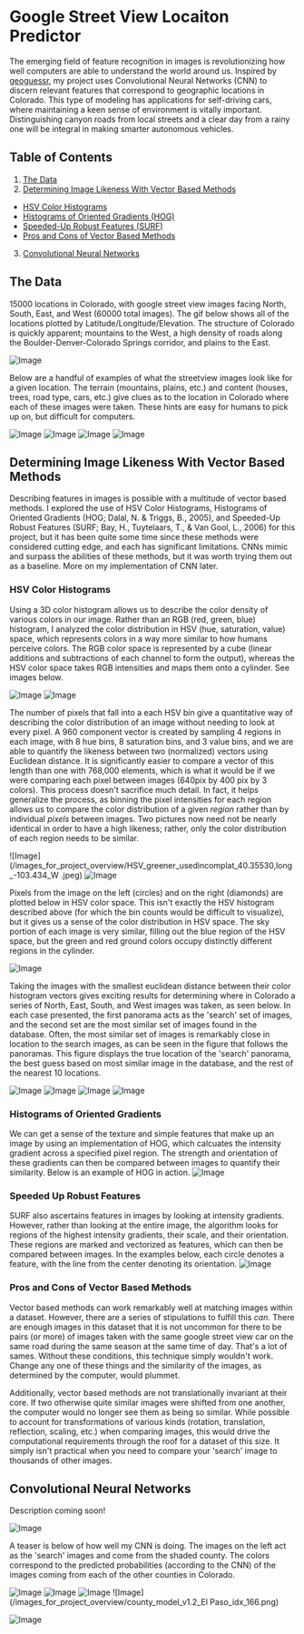 # Google Street View Locaiton Predictor
The emerging field of feature recognition in images is revolutionizing how well computers are able to understand the world around us. Inspired by [geoguessr](https://geoguessr.com/usa/play), my project uses Convolutional Neural Networks (CNN) to discern relevant features that correspond to geographic locations in Colorado. This type of modeling has applications for self-driving cars, where maintaining a keen sense of environment is vitally important. Distinguishing canyon roads from local streets and a clear day from a rainy one will be integral in making smarter autonomous vehicles.

## Table of Contents
1. [The Data](#the-data)
2. [Determining Image Likeness With Vector Based Methods](#determining-image-likeness-with-vector-based-methods)
  * [HSV Color Histograms](#hsv-color-histograms)
  * [Histograms of Oriented Gradients (HOG)](#histograms-of-oriented-gradients)
  * [Speeded-Up Robust Features (SURF)](#speeded-up-robust-features)
  * [Pros and Cons of Vector Based Methods](#pros-and-cons-of-vector-based-methods)
3. [Convolutional Neural Networks](#convolutional-neural-networks)


## The Data

15000 locations in Colorado, with google street view images facing North, South, East, and West (60000 total images). The gif below shows all of the locations plotted by Latitude/Longitude/Elevation. The structure of Colorado is quickly apparent; mountains to the West, a high density of roads along the Boulder-Denver-Colorado Springs corridor, and plains to the East.

![Image](/images_for_project_overview/data_animation.gif)

Below are a handful of examples of what the streetview images look like for a given location. The terrain (mountains, plains, etc.) and content (houses, trees, road type, cars, etc.) give clues as to the location in Colorado where each of these images were taken. These hints are easy for humans to pick up on, but difficult for computers.

![Image](/images_for_project_overview/pano_df_idx_5.png)
![Image](/images_for_project_overview/pano_df_idx_25.png)
![Image](/images_for_project_overview/pano_df_idx_340.png)
![Image](/images_for_project_overview/pano_df_idx_3100.png)

## Determining Image Likeness With Vector Based Methods

Describing features in images is possible with a multitude of vector based methods. I explored the use of HSV Color Histograms, Histograms of Oriented Gradients (HOG; Dalal, N. & Triggs, B., 2005), and Speeded-Up Robust Features (SURF; Bay, H., Tuytelaars, T., & Van Gool, L., 2006) for this project, but it has been quite some time since these methods were considered cutting edge, and each has significant limitations. CNNs mimic and surpass the abilities of these methods, but it was worth trying them out as a baseline. More on my implementation of CNN later. 

### HSV Color Histograms

Using a 3D color histogram allows us to describe the color density of various colors in our image. Rather than an RGB (red, green, blue) histogram, I analyzed the color distribution in HSV (hue, saturation, value) space, which represents colors in a way more similar to how humans perceive colors. The RGB color space is represented by a cube (linear additions and subtractions of each channel to form the output), whereas the HSV color space takes RGB intensities and maps them onto a cylinder. See images below. 

![Image](/images_for_project_overview/RGB_cube.png) ![Image](/images_for_project_overview/HSV_cylinder.png)

The number of pixels that fall into a each HSV bin give a quantitative way of describing the color distribution of an image without needing to look at every pixel. A 960 component vector is created by sampling 4 regions in each image, with 8 hue bins, 8 saturation bins, and 3 value bins, and we are able to quantify the likeness between two (normalized) vectors using Euclidean distance. It is significantly easier to compare a vector of this length than one with 768,000 elements, which is what it would be if we were comparing each pixel between images (640pix by 400 pix by 3 colors). This process doesn't sacrifice much detail. In fact, it helps generalize the process, as binning the pixel intensities for each region allows us to compare the color distribution of a given *region* rather than by individual *pixels* between images. Two pictures now need not be nearly identical in order to have a high likeness; rather, only the color distribution of each region needs to be similar. 

![Image](/images_for_project_overview/HSV_greener_usedincomplat_40.35530,long_-103.434_W .jpeg) ![Image](/images_for_project_overview/HSV_redder_usedincomp_lat_39.47983,long_-104.558_S.jpeg)

Pixels from the image on the left (circles) and on the right (diamonds) are plotted below in HSV color space. This isn't exactly the HSV histogram described above (for which the bin counts would be difficult to visualize), but it gives us a sense of the color distribution in HSV space. The sky portion of each image is very similar, filling out the blue region of the HSV space, but the green and red ground colors occupy distinctly different regions in the cylinder. 

![Image](/images_for_project_overview/HSV_image_comparison.gif)

Taking the images with the smallest euclidean distance between their color histogram vectors gives exciting results for determining where in Colorado a series of North, East, South, and West images was taken, as seen below. In each case presented, the first panorama acts as the 'search' set of images, and the second set are the most similar set of images found in the database. Often, the most similar set of images is remarkably close in location to the search images, as can be seen in the figure that follows the panoramas. This figure displays the true location of the 'search' panorama, the best guess based on most similar image in the database, and the rest of the nearest 10 locations.

![Image](/images_for_project_overview/pano_likeness_mountains.png)
![Image](/images_for_project_overview/pano_likeness_highway.png) 
![Image](/images_for_project_overview/pano_likeness_grasslands.png) 
![Image](/images_for_project_overview/pano_likeness_all_3.png) 

### Histograms of Oriented Gradients
We can get a sense of the texture and simple features that make up an image by using an implementation of HOG, which calcuates the intensity gradient across a specified pixel region. The strength and orientation of these gradients can then be compared between images to quantify their similarity. Below is an example of HOG in action. 
![Image](/images_for_project_overview/raw_img_vs_hog_img_rotate.png)

### Speeded Up Robust Features
SURF also ascertains features in images by looking at intensity gradients. However, rather than looking at the entire image, the algorithm looks for regions of the highest intensity gradients, their scale, and their orientation. These regions are marked and vectorized as features, which can then be compared between images. In the examples below, each circle denotes a feature, with the line from the center denoting its orientation.
![Image](/images_for_project_overview/surf_examples.png)

### Pros and Cons of Vector Based Methods
Vector based methods can work remarkably well at matching images within a dataset. However, there are a series of stipulations to fulfill this *can*. There are enough images in this dataset that it is not uncommon for there to be pairs (or more) of images taken with the same google street view car on the same road during the same season at the same time of day. That's a lot of sames. Without these conditions, this technique simply wouldn't work. Change any one of these things and the similarity of the images, as determined by the computer, would plummet. 

Additionally, vector based methods are not translationally invariant at their core. If two otherwise quite similar images were shifted from one another, the computer would no longer see them as being so similar. While possible to account for transformations of various kinds (rotation, translation, reflection, scaling, etc.) when comparing images, this would drive the computational requirements through the roof for a dataset of this size. It simply isn't practical when you need to compare your 'search' image to thousands of other images. 

## Convolutional Neural Networks 
Description coming soon!

![Image](/images_for_project_overview/model_architecture.png)

A teaser is below of how well my CNN is doing. The images on the left act as the 'search' images and come from the shaded county. The colors correspond to the predicted probabilities (according to the CNN) of the images coming from each of the other counties in Colorado.

![Image](/images_for_project_overview/county_model_v1.2_Summit_idx_203.png)
![Image](/images_for_project_overview/county_model_v1.2_Jefferson_idx_156.png)
![Image](/images_for_project_overview/county_model_v1.2_Garfield_idx_202.png)
![Image](/images_for_project_overview/county_model_v1.2_El Paso_idx_166.png)

![Image](/images_for_project_overview/county_model_v1.2_Denver.png)



